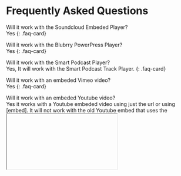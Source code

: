# Frequently Asked Questions

Will it work with the Soundcloud Embeded Player?
<br>
Yes
{: .faq-card}

Will it work with the Blubrry PowerPress Player?
<br>
Yes
{: .faq-card}

Will it work with the Smart Podcast Player?
<br>
Yes, It will work with the Smart Podcast Track Player.
{: .faq-card}

Will it work with an embeded Vimeo video?
<br>
Yes
{: .faq-card}

Will it work with an embeded Youtube video?
<br>
Yes it works with a Youtube embeded video using just the url or using [embed].  It will not work with the old Youtube embed that uses the <iframe> code.
{: .faq-card}

Can I use the shortcodes and automatically linked timestamps? 
<br>
You can use the shortcode and have automatically link timestamps enabled. However, they will not both work on the same content. If you have the shortcode on a post/page links will not be linked automatically for that post/page.
{: .faq-card}




## Example List To Cards

Presto Player
Best Video Player Plugin for WordPress
Videopack
Responsive WordPress Video Player Plugin
YouTube Embed
Simple to Use WordPress Video Player Plugin
Easy Video Player
User-friendly WordPress video Plugin to showcase your videos. 
All-in-One Video Gallery
Video Gallery and Player Plugin
WP Video Lightbox
Lightweight player that doesn’t affect website performance.
{: .cards-list}